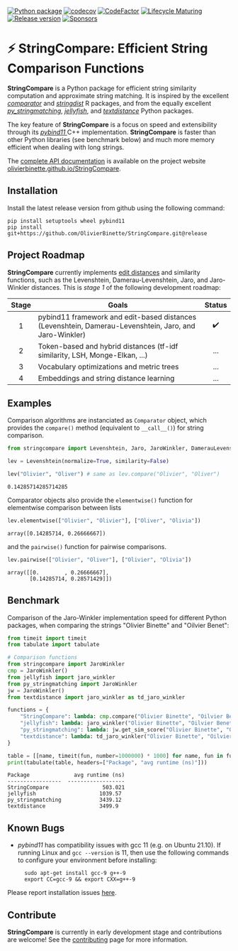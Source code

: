 
[![Python package](https://github.com/OlivierBinette/StringCompare/actions/workflows/python-package-conda.yml/badge.svg)](https://github.com/OlivierBinette/StringCompare/actions/workflows/python-package-conda.yml) 
[![codecov](https://codecov.io/gh/OlivierBinette/StringCompare/branch/main/graph/badge.svg?token=F8ASD5R051)](https://codecov.io/gh/OlivierBinette/StringCompare)
[![CodeFactor](https://www.codefactor.io/repository/github/olivierbinette/stringcompare/badge)](https://www.codefactor.io/repository/github/olivierbinette/stringcompare)
[![Lifecycle Maturing](https://img.shields.io/badge/lifecycle-maturing-blue.svg)](https://lifecycle.r-lib.org/articles/stages.html)
[![Release version](https://img.shields.io/github/v/release/olivierbinette/stringcompare)](https://github.com/OlivierBinette/StringCompare/releases) 
[![Sponsors](https://img.shields.io/github/sponsors/OlivierBinette)](https://github.com/sponsors/OlivierBinette) 

 
# ⚡ **StringCompare**: Efficient String Comparison Functions

**StringCompare** is a Python package for efficient string similarity computation and approximate string matching. It is inspired by the excellent [*comparator*](https://github.com/ngmarchant/comparator) and [*stringdist*](https://github.com/markvanderloo/stringdist) R packages, and from the equally excellent [*py_stringmatching*](https://github.com/anhaidgroup/py_stringmatching), [*jellyfish*](https://github.com/jamesturk/jellyfish), and [*textdistance*](https://github.com/life4/textdistance) Python packages.

The key feature of **StringCompare** is a focus on speed and extensibility through its [*pybind11* ](https://github.com/pybind/pybind11) C++ implementation. **StringCompare** is faster than other Python libraries (see benchmark below) and much more memory efficient when dealing with long strings.

The [complete API documentation](https://olivierbinette.github.io/StringCompare/source/stringcompare.html) is available on the project website [olivierbinette.github.io/StringCompare](https://olivierbinette.github.io/StringCompare).

## Installation

Install the latest release version from github using the following command:

    pip install setuptools wheel pybind11
    pip install git+https://github.com/OlivierBinette/StringCompare.git@release

## Project Roadmap

**StringCompare** currently implements [edit distances](https://en.wikipedia.org/wiki/Edit_distance) and similarity functions, such as the Levenshtein, Damerau-Levenshtein, Jaro, and Jaro-Winkler distances. This is *stage 1* of the following development roadmap: 

| Stage  | Goals | Status|
| :-------------: | ------------- | :-------------: |
| 1  | pybind11 framework and edit-based distances (Levenshtein, Damerau-Levenshtein, Jaro, and Jaro-Winkler) | ✔️ |
| 2  | Token-based and hybrid distances (tf-idf similarity, LSH, Monge-Elkan, ...)  | ... |
| 3  | Vocabulary optimizations and metric trees | ...  |
| 4  | Embeddings and string distance learning | ...  |



## Examples

Comparison algorithms are instanciated as `Comparator` object, which provides the `compare()` method (equivalent to `__call__()`) for string comparison.


```python
from stringcompare import Levenshtein, Jaro, JaroWinkler, DamerauLevenshtein, LCSDistance

lev = Levenshtein(normalize=True, similarity=False)

lev("Olivier", "Oliver") # same as lev.compare("Olivier", "Oliver")
```




    0.14285714285714285



Comparator objects also provide the `elementwise()` function for elementwise comparison between lists


```python
lev.elementwise(["Olivier", "Olivier"], ["Oliver", "Olivia"])
```




    array([0.14285714, 0.26666667])



and the `pairwise()` function for pairwise comparisons.


```python
lev.pairwise(["Olivier", "Oliver"], ["Olivier", "Olivia"])
```




    array([[0.        , 0.26666667],
           [0.14285714, 0.28571429]])



## Benchmark

Comparison of the Jaro-Winkler implementation speed for different Python packages, when comparing the strings "Olivier Binette" and "Oilvier Benet":


```python
from timeit import timeit
from tabulate import tabulate

# Comparison functions
from stringcompare import JaroWinkler
cmp = JaroWinkler()
from jellyfish import jaro_winkler
from py_stringmatching import JaroWinkler
jw = JaroWinkler()
from textdistance import jaro_winkler as td_jaro_winkler

functions = {
    "StringCompare": lambda: cmp.compare("Olivier Binette", "Oilvier Benet"),
    "jellyfish": lambda: jaro_winkler("Olivier Binette", "Oilvier Benet"),
    "py_stringmatching": lambda: jw.get_sim_score("Olivier Binette", "Oilvier Benet"),
    "textdistance": lambda: td_jaro_winkler("Olivier Binette", "Oilvier Benet")
}

table = [[name, timeit(fun, number=1000000) * 1000] for name, fun in functions.items()]
print(tabulate(table, headers=["Package", "avg runtime (ns)"]))
```

    Package              avg runtime (ns)
    -----------------  ------------------
    StringCompare                 503.021
    jellyfish                    1039.57
    py_stringmatching            3439.12
    textdistance                 3499.9


## Known Bugs

- *pybind11* has compatibility issues with gcc 11 (e.g. on Ubuntu 21.10). If running Linux and `gcc --version` is 11, then use the following commands to configure your environment before installing:

        sudo apt-get install gcc-9 g++-9
        export CC=gcc-9 && export CXX=g++-9

Please report installation issues [here](https://github.com/OlivierBinette/StringCompare/issues).

## Contribute

**StringCompare** is currently in early development stage and contributions are welcome! See the [contributing](https://stringcompare.readthedocs.io/en/latest/CONTRIBUTING.html) page for more information.
